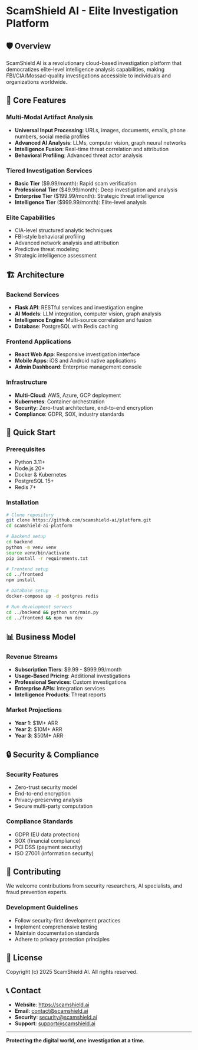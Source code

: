 # ScamShield AI - Elite Investigation Platform

## 🛡️ Overview

ScamShield AI is a revolutionary cloud-based investigation platform that democratizes elite-level intelligence analysis capabilities, making FBI/CIA/Mossad-quality investigations accessible to individuals and organizations worldwide.

## 🎯 Core Features

### Multi-Modal Artifact Analysis
- **Universal Input Processing**: URLs, images, documents, emails, phone numbers, social media profiles
- **Advanced AI Analysis**: LLMs, computer vision, graph neural networks
- **Intelligence Fusion**: Real-time threat correlation and attribution
- **Behavioral Profiling**: Advanced threat actor analysis

### Tiered Investigation Services
- **Basic Tier** ($9.99/month): Rapid scam verification
- **Professional Tier** ($49.99/month): Deep investigation and analysis
- **Enterprise Tier** ($199.99/month): Strategic threat intelligence
- **Intelligence Tier** ($999.99/month): Elite-level analysis

### Elite Capabilities
- CIA-level structured analytic techniques
- FBI-style behavioral profiling
- Advanced network analysis and attribution
- Predictive threat modeling
- Strategic intelligence assessment

## 🏗️ Architecture

### Backend Services
- **Flask API**: RESTful services and investigation engine
- **AI Models**: LLM integration, computer vision, graph analysis
- **Intelligence Engine**: Multi-source correlation and fusion
- **Database**: PostgreSQL with Redis caching

### Frontend Applications
- **React Web App**: Responsive investigation interface
- **Mobile Apps**: iOS and Android native applications
- **Admin Dashboard**: Enterprise management console

### Infrastructure
- **Multi-Cloud**: AWS, Azure, GCP deployment
- **Kubernetes**: Container orchestration
- **Security**: Zero-trust architecture, end-to-end encryption
- **Compliance**: GDPR, SOX, industry standards

## 🚀 Quick Start

### Prerequisites
- Python 3.11+
- Node.js 20+
- Docker & Kubernetes
- PostgreSQL 15+
- Redis 7+

### Installation

```bash
# Clone repository
git clone https://github.com/scamshield-ai/platform.git
cd scamshield-ai-platform

# Backend setup
cd backend
python -m venv venv
source venv/bin/activate
pip install -r requirements.txt

# Frontend setup
cd ../frontend
npm install

# Database setup
docker-compose up -d postgres redis

# Run development servers
cd ../backend && python src/main.py
cd ../frontend && npm run dev
```

## 📊 Business Model

### Revenue Streams
- **Subscription Tiers**: $9.99 - $999.99/month
- **Usage-Based Pricing**: Additional investigations
- **Professional Services**: Custom investigations
- **Enterprise APIs**: Integration services
- **Intelligence Products**: Threat reports

### Market Projections
- **Year 1**: $1M+ ARR
- **Year 2**: $10M+ ARR
- **Year 3**: $50M+ ARR

## 🔒 Security & Compliance

### Security Features
- Zero-trust security model
- End-to-end encryption
- Privacy-preserving analysis
- Secure multi-party computation

### Compliance Standards
- GDPR (EU data protection)
- SOX (financial compliance)
- PCI DSS (payment security)
- ISO 27001 (information security)

## 🤝 Contributing

We welcome contributions from security researchers, AI specialists, and fraud prevention experts.

### Development Guidelines
- Follow security-first development practices
- Implement comprehensive testing
- Maintain documentation standards
- Adhere to privacy protection principles

## 📄 License

Copyright (c) 2025 ScamShield AI. All rights reserved.

## 📞 Contact

- **Website**: https://scamshield.ai
- **Email**: contact@scamshield.ai
- **Security**: security@scamshield.ai
- **Support**: support@scamshield.ai

---

**Protecting the digital world, one investigation at a time.**

